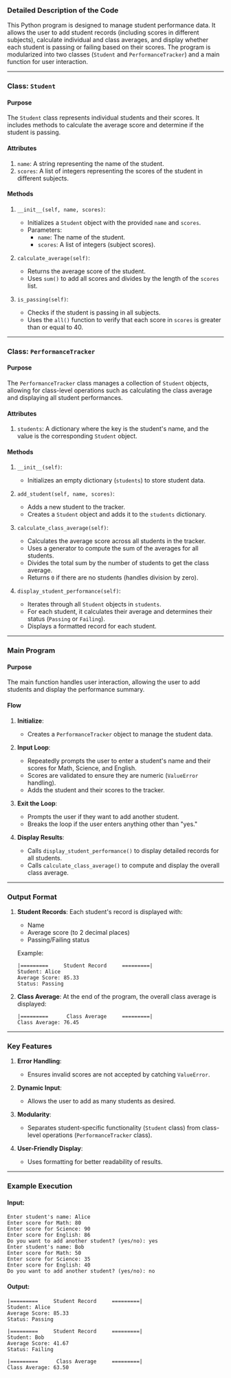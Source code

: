 ### **Detailed Description of the Code**

This Python program is designed to manage student performance data. It allows the user to add student records (including scores in different subjects), calculate individual and class averages, and display whether each student is passing or failing based on their scores. The program is modularized into two classes (`Student` and `PerformanceTracker`) and a main function for user interaction.

---

### **Class: `Student`**

#### **Purpose**
The `Student` class represents individual students and their scores. It includes methods to calculate the average score and determine if the student is passing.

#### **Attributes**
1. `name`: A string representing the name of the student.
2. `scores`: A list of integers representing the scores of the student in different subjects.

#### **Methods**
1. `__init__(self, name, scores)`:
   - Initializes a `Student` object with the provided `name` and `scores`.
   - Parameters:
     - `name`: The name of the student.
     - `scores`: A list of integers (subject scores).

2. `calculate_average(self)`:
   - Returns the average score of the student.
   - Uses `sum()` to add all scores and divides by the length of the `scores` list.

3. `is_passing(self)`:
   - Checks if the student is passing in all subjects.
   - Uses the `all()` function to verify that each score in `scores` is greater than or equal to 40.

---

### **Class: `PerformanceTracker`**

#### **Purpose**
The `PerformanceTracker` class manages a collection of `Student` objects, allowing for class-level operations such as calculating the class average and displaying all student performances.

#### **Attributes**
1. `students`: A dictionary where the key is the student's name, and the value is the corresponding `Student` object.

#### **Methods**
1. `__init__(self)`:
   - Initializes an empty dictionary (`students`) to store student data.

2. `add_student(self, name, scores)`:
   - Adds a new student to the tracker.
   - Creates a `Student` object and adds it to the `students` dictionary.

3. `calculate_class_average(self)`:
   - Calculates the average score across all students in the tracker.
   - Uses a generator to compute the sum of the averages for all students.
   - Divides the total sum by the number of students to get the class average.
   - Returns `0` if there are no students (handles division by zero).

4. `display_student_performance(self)`:
   - Iterates through all `Student` objects in `students`.
   - For each student, it calculates their average and determines their status (`Passing` or `Failing`).
   - Displays a formatted record for each student.

---

### **Main Program**

#### **Purpose**
The main function handles user interaction, allowing the user to add students and display the performance summary.

#### **Flow**
1. **Initialize**:
   - Creates a `PerformanceTracker` object to manage the student data.

2. **Input Loop**:
   - Repeatedly prompts the user to enter a student's name and their scores for Math, Science, and English.
   - Scores are validated to ensure they are numeric (`ValueError` handling).
   - Adds the student and their scores to the tracker.

3. **Exit the Loop**:
   - Prompts the user if they want to add another student.
   - Breaks the loop if the user enters anything other than "yes."

4. **Display Results**:
   - Calls `display_student_performance()` to display detailed records for all students.
   - Calls `calculate_class_average()` to compute and display the overall class average.

---

### **Output Format**
1. **Student Records**:
   Each student's record is displayed with:
   - Name
   - Average score (to 2 decimal places)
   - Passing/Failing status

   Example:
   ```
   |=========     Student Record     =========|
   Student: Alice
   Average Score: 85.33
   Status: Passing
   ```

2. **Class Average**:
   At the end of the program, the overall class average is displayed:
   ```
   |=========      Class Average     =========|
   Class Average: 76.45
   ```

---

### **Key Features**
1. **Error Handling**:
   - Ensures invalid scores are not accepted by catching `ValueError`.

2. **Dynamic Input**:
   - Allows the user to add as many students as desired.

3. **Modularity**:
   - Separates student-specific functionality (`Student` class) from class-level operations (`PerformanceTracker` class).

4. **User-Friendly Display**:
   - Uses formatting for better readability of results.

---

### **Example Execution**
#### **Input**:
```
Enter student's name: Alice
Enter score for Math: 80
Enter score for Science: 90
Enter score for English: 86
Do you want to add another student? (yes/no): yes
Enter student's name: Bob
Enter score for Math: 50
Enter score for Science: 35
Enter score for English: 40
Do you want to add another student? (yes/no): no
```

#### **Output**:
```
|=========     Student Record     =========|
Student: Alice
Average Score: 85.33
Status: Passing

|=========     Student Record     =========|
Student: Bob
Average Score: 41.67
Status: Failing

|=========      Class Average     =========|
Class Average: 63.50
```
